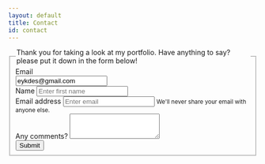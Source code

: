 ```yaml
---
layout: default
title: Contact
id: contact
---
```

<!--HTML FORM TO EMAIL: https://www.quackit.com/html/codes/html_form_to_email.cfm -->

<div id="contact">
<form method="post" >
<fieldset>
<legend>Thank you for taking a look at my portfolio.  Have anything to say?  please put it down in the form below!</legend>
<div class="form-group row">
<label for="staticEmail" class="col-sm-2 col-form-label">Email</label>
<div class="col-sm-10">
<input type="text" readonly="" class="form-control-plaintext" id="staticEmail" value="eykdes@gmail.com">
</div>
</div>
<div class="name">
<label for="InputName">Name </label>
<input type="text" name="first_name" required class="form-control" id="InputName" aria-describedby="aria-label" placeholder="Enter first name">
</div>
<div class="form-group">
<label for="exampleInputEmail1">Email address </label>
<input type="email" name="email_address" class="form-control" id="exampleInputEmail1" aria-describedby="emailHelp" placeholder="Enter email">
<small id="emailHelp" class="form-text text-muted">We'll never share your email with anyone else.</small>
</div>
<div class="form-group">
<label for="exampleTextarea">Any comments? </label>
<textarea class="form-control" name="comments" id="exampleTextarea" rows="3"></textarea>
</div>
<button type="submit" class="btn btn-primary">Submit</button>
</fieldset>
</form>
</div>
